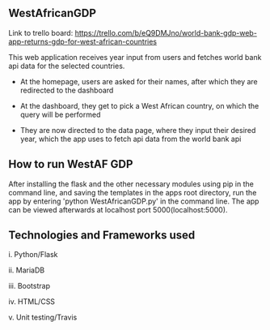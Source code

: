 ## WestAfricanGDP

Link to trello board: https://trello.com/b/eQ9DMJno/world-bank-gdp-web-app-returns-gdp-for-west-african-countries

This web application receives year input from users and fetches world bank api data for the selected countries.

- At the homepage, users are asked for their names, after which they are redirected to the dashboard

- At the dashboard, they get to pick a West African country, on which the query will be performed

- They are now directed to the data page, where they input their desired year, which the app uses to fetch api data from the world bank api


## How to run WestAF GDP
After installing the flask and the other necessary modules using pip in the command line, and saving the templates in the apps root directory, run the app by entering 'python WestAfricanGDP.py' in the command line. The app can be viewed afterwards at localhost port 5000(localhost:5000).


## Technologies and Frameworks used
i.   Python/Flask

ii.  MariaDB

iii. Bootstrap

iv.  HTML/CSS

v. Unit testing/Travis
